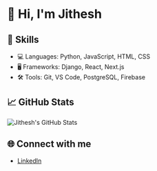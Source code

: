 # 👋 Hi, I'm Jithesh

## 🔧 Skills
- 💻 Languages: Python, JavaScript, HTML, CSS
- 🖥️ Frameworks: Django, React, Next.js
- 🛠️ Tools: Git, VS Code, PostgreSQL, Firebase

## 📈 GitHub Stats
![Jithesh's GitHub Stats](https://github-readme-stats.vercel.app/api?username=jitheshjr&show_icons=true&theme=radical)

## 🌐 Connect with me
- [LinkedIn](https://linkedin.com/in/jitheshjr)
